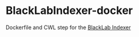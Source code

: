 # BlackLabIndexer-docker
Dockerfile and CWL step for the [BlackLab Indexer](http://inl.github.io/BlackLab/)
